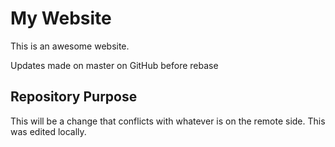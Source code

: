 # My Website

This is an awesome website.

Updates made on master on GitHub before rebase

## Repository Purpose

This will be a change that conflicts 
with whatever is on the remote side. 
This was edited locally.